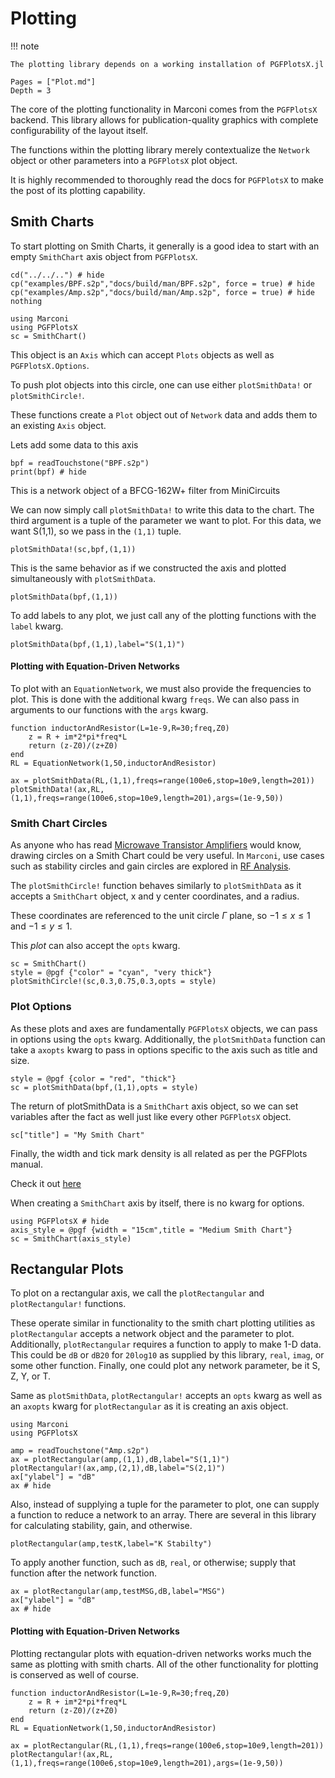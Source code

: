 # Plotting
!!! note

    The plotting library depends on a working installation of PGFPlotsX.jl

```@contents
Pages = ["Plot.md"]
Depth = 3
```

The core of the plotting functionality in Marconi comes from the `PGFPlotsX` backend.
This library allows for publication-quality graphics with complete configurability of
the layout itself.

The functions within the plotting library merely contextualize the `Network` object or
other parameters into a `PGFPlotsX` plot object.

It is highly recommended to thoroughly read the docs for `PGFPlotsX` to make the post of
its plotting capability.

## Smith Charts

To start plotting on Smith Charts, it generally is a good idea to start with an
empty `SmithChart` axis object from `PGFPlotsX`.

```@eval
cd("../../..") # hide
cp("examples/BPF.s2p","docs/build/man/BPF.s2p", force = true) # hide
cp("examples/Amp.s2p","docs/build/man/Amp.s2p", force = true) # hide
nothing
```

```@example plot1
using Marconi
using PGFPlotsX
sc = SmithChart()
```

This object is an `Axis` which can accept `Plots` objects as well as `PGFPlotsX.Options`.

To push plot objects into this circle, one can use either `plotSmithData!` or `plotSmithCircle!`.

These functions create a `Plot` object out of `Network` data and adds them to an existing `Axis` object.

Lets add some data to this axis

```@example plot1
bpf = readTouchstone("BPF.s2p")
print(bpf) # hide
```
This is a network object of a BFCG-162W+ filter from MiniCircuits

We can now simply call `plotSmithData!` to write this data to the chart. The third
argument is a tuple of the parameter we want to plot. For this data, we want S(1,1),
so we pass in the `(1,1)` tuple.

```@example plot1
plotSmithData!(sc,bpf,(1,1))
```

This is the same behavior as if we constructed the axis and plotted simultaneously
with `plotSmithData`.

```@example plot1
plotSmithData(bpf,(1,1))
```

To add labels to any plot, we just call any of the plotting functions with the `label` kwarg.
```@example plot1
plotSmithData(bpf,(1,1),label="S(1,1)")
```

#### Plotting with Equation-Driven Networks
To plot with an `EquationNetwork`, we must also provide the frequencies to plot. This is done with the additional kwarg `freqs`.
We can also pass in arguments to our functions with the `args` kwarg.

```@example plot1
function inductorAndResistor(L=1e-9,R=30;freq,Z0)
    z = R + im*2*pi*freq*L
    return (z-Z0)/(z+Z0)
end
RL = EquationNetwork(1,50,inductorAndResistor)

ax = plotSmithData(RL,(1,1),freqs=range(100e6,stop=10e9,length=201))
plotSmithData!(ax,RL,(1,1),freqs=range(100e6,stop=10e9,length=201),args=(1e-9,50))
```

### Smith Chart Circles
As anyone who has read [Microwave Transistor Amplifiers](https://books.google.com/books/about/Microwave_Transistor_Amplifiers.html?id=bwpTAAAAMAAJ&source=kp_book_description) would know, drawing circles on a Smith Chart could be very useful. In `Marconi`, use cases such as stability circles and
gain circles are explored in [RF Analysis](@ref).

The `plotSmithCircle!` function behaves similarly to `plotSmithData` as it accepts a `SmithChart` object, x and y center coordinates, and
a radius.

These coordinates are referenced to the unit circle $\Gamma$ plane, so $-1 \leq x \leq 1$ and $-1 \leq y \leq 1$.

This *plot* can also accept the `opts` kwarg.

```@example plot1
sc = SmithChart()
style = @pgf {"color" = "cyan", "very thick"}
plotSmithCircle!(sc,0.3,0.75,0.3,opts = style)
```

### Plot Options
As these plots and axes are fundamentally `PGFPlotsX` objects, we can pass in options using the `opts` kwarg. Additionally, the `plotSmithData` function can take
a `axopts` kwarg to pass in options specific to the axis such as title and size.

```@example plot1
style = @pgf {color = "red", "thick"}
sc = plotSmithData(bpf,(1,1),opts = style)
```

The return of plotSmithData is a `SmithChart` axis object, so we can set variables after
the fact as well just like every other `PGFPlotsX` object.

```@example plot1
sc["title"] = "My Smith Chart"
```

Finally, the width and tick mark density is all related as per the PGFPlots manual.

Check it out [here](http://mirrors.ctan.org/graphics/pgf/contrib/pgfplots/doc/pgfplots.pdf)

When creating a `SmithChart` axis by itself, there is no kwarg for options.

```@example plot2
using PGFPlotsX # hide
axis_style = @pgf {width = "15cm",title = "Medium Smith Chart"}
sc = SmithChart(axis_style)
```

## Rectangular Plots

To plot on a rectangular axis, we call the `plotRectangular` and `plotRectangular!` functions.

These operate similar in functionality to the smith chart plotting utilities as `plotRectangular` accepts a network object and the parameter to plot. Additionally,
`plotRectangular` requires a function to apply to make 1-D data. This could be `dB` or `dB20` for `20log10` as supplied by this library, `real`, `imag`, or some other function. Finally, one could plot any network parameter, be it S, Z, Y, or T.

Same as `plotSmithData`, `plotRectangular!` accepts an `opts` kwarg as well as an `axopts` kwarg for `plotRectangular` as it is creating an axis object.

```@setup example_rec
using Marconi
using PGFPlotsX
```

```@example example_rec
amp = readTouchstone("Amp.s2p")
ax = plotRectangular(amp,(1,1),dB,label="S(1,1)")
plotRectangular!(ax,amp,(2,1),dB,label="S(2,1)")
ax["ylabel"] = "dB"
ax # hide
```

Also, instead of supplying a tuple for the parameter to plot, one can supply a function to reduce a network
to an array. There are several in this library for calculating stability, gain, and otherwise.
```@example example_rec
plotRectangular(amp,testK,label="K Stabilty")
```

To apply another function, such as `dB`, `real`, or otherwise; supply that function after the network function.
```@example example_rec
ax = plotRectangular(amp,testMSG,dB,label="MSG")
ax["ylabel"] = "dB"
ax # hide
```

#### Plotting with Equation-Driven Networks
Plotting rectangular plots with equation-driven networks works much the same as plotting with smith charts.
All of the other functionality for plotting is conserved as well of course.

```@example example_rec
function inductorAndResistor(L=1e-9,R=30;freq,Z0)
    z = R + im*2*pi*freq*L
    return (z-Z0)/(z+Z0)
end
RL = EquationNetwork(1,50,inductorAndResistor)

ax = plotRectangular(RL,(1,1),freqs=range(100e6,stop=10e9,length=201))
plotRectangular!(ax,RL,(1,1),freqs=range(100e6,stop=10e9,length=201),args=(1e-9,50))
```

